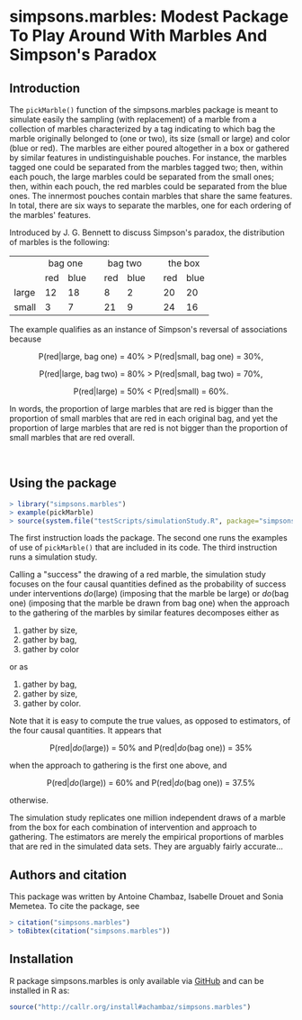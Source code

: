 # simpsons.marbles: Modest Package To Play Around With Marbles And Simpson's Paradox

## Introduction

The  `pickMarble()`  function of  the  simpsons.marbles  package is  meant  to
simulate easily the sampling (with replacement)  of a marble from a collection
of  marbles  characterized  by  a  tag indicating  to  which  bag  the  marble
originally belonged to (one or two), its size (small or large) and color (blue
or red).   The marbles are  either poured altogether in  a box or  gathered by
similar  features in  undistinguishable  pouches.  For  instance, the  marbles
tagged one could  be separated from the marbles tagged  two; then, within each
pouch, the large marbles could be  separated from the small ones; then, within
each  pouch, the  red marbles  could  be separated  from the  blue ones.   The
innermost pouches  contain marbles  that share the  same features.   In total,
there are  six ways  to separate  the marbles,  one for  each ordering  of the
marbles' features.

Introduced by  J.  G.   Bennett to  discuss Simpson's  paradox, the  distribution of
marbles is the following: 
<table>
	<tr>
		<td></td>
		<td colspan=2 align="center">bag one</td>
		<td></td>
		<td colspan=2 align="center">bag two</td>
		<td></td>
		<td colspan=2 align="center">the box</td> 
	</tr>
	<tr>
		<td></td>
		<td>red</td>
		<td>blue</td>
		<td></td>
		<td>red</td>
		<td>blue</td>
		<td></td>
		<td>red</td>
		<td>blue</td>
	</tr>
	<tr>
		<td>large</td>
		<td>12</td>
		<td>18</td>
		<td></td>
		<td>8</td>
		<td>2</td>
		<td></td>
		<td>20</td>
		<td>20</td>		
	</tr>
	<tr>
		<td>small</td>
		<td>3</td>
		<td>7</td>
		<td></td>
		<td>21</td>
		<td>9</td>
		<td></td>
		<td>24</td>
		<td>16</td>		
	</tr>
</table>
The example  qualifies as  an instance of  Simpson's reversal  of associations
because 

<p align="center">
	P(red|large, bag one) = 40% > P(red|small, bag one) = 30%,
</p>

<p align="center">
	P(red|large, bag two) = 80% > P(red|small, bag two) = 70%,
</p>

<p align="center">
	P(red|large) = 50% < P(red|small) = 60%.
</p>

In words,  the proportion  of large marbles  that are red  is bigger  than the
proportion of  small marbles that  are red in each  original bag, and  yet the
proportion of large marbles that are red  is not bigger than the proportion of
small marbles that are red overall.

<br>

## Using the package

```r
> library("simpsons.marbles")
> example(pickMarble)
> source(system.file("testScripts/simulationStudy.R", package="simpsons.marbles"))
```

The first instruction  loads the package. The second one  runs the examples of
use of  `pickMarble()` that are included  in its code.  The  third instruction
runs a simulation study.

Calling a "success" the drawing of  a red marble, the simulation study focuses
on the  four causal  quantities defined  as the  probability of  success under
interventions  <i>do</i>(large)  (imposing  that   the  marble  be  large)  or
<i>do</i>(bag one) (imposing  that the marble be drawn from  bag one) when the
approach to the gathering of the marbles by similar features decomposes either
as

1. gather by size, 
2. gather by bag,
3. gather by color 

or as

1. gather by bag,
2. gather by size,
3. gather by color.

Note that it is easy to compute  the true values, as opposed to estimators, of
the four causal quantities. It appears that

<p align="center">
	P(red|<i>do</i>(large)) = 50% and P(red|<i>do</i>(bag one)) = 35%
</p>

when the approach to gathering is the first one above, and 

<p align="center">
	P(red|<i>do</i>(large)) = 60% and P(red|<i>do</i>(bag one)) = 37.5%
</p>

otherwise.

The simulation study replicates one million independent draws of a marble from
the box for  each combination of intervention and approach  to gathering.  The
estimators are merely the empirical proportions of marbles that are red in the
simulated data sets. They are arguably fairly accurate&hellip;



## Authors and citation

This  package  was written  by  Antoine  Chambaz,  Isabelle Drouet  and  Sonia
Memetea. To cite the package, see

```r
> citation("simpsons.marbles")
> toBibtex(citation("simpsons.marbles"))
```

## Installation 

R        package        simpsons.marbles       is        only        available
via   [GitHub](https://github.com/achambaz/simpsons.marbles)    and   can   be
installed in R as:

```r 
source("http://callr.org/install#achambaz/simpsons.marbles") 
```


